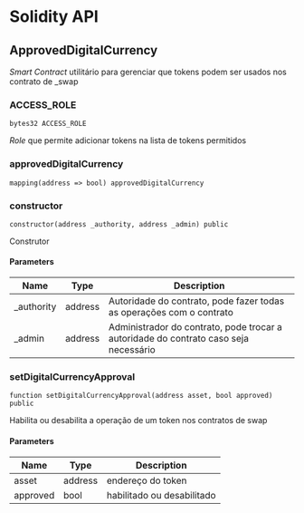 # Solidity API

## ApprovedDigitalCurrency

_Smart Contract_ utilitário para gerenciar que tokens podem ser usados nos contrato de _swap

### ACCESS_ROLE

```solidity
bytes32 ACCESS_ROLE
```

_Role_ que permite adicionar tokens na lista de tokens permitidos

### approvedDigitalCurrency

```solidity
mapping(address => bool) approvedDigitalCurrency
```

### constructor

```solidity
constructor(address _authority, address _admin) public
```

Construtor

#### Parameters

| Name | Type | Description |
| ---- | ---- | ----------- |
| _authority | address | Autoridade do contrato, pode fazer todas as operações com o contrato |
| _admin | address | Administrador do contrato, pode trocar a autoridade do contrato caso seja necessário |

### setDigitalCurrencyApproval

```solidity
function setDigitalCurrencyApproval(address asset, bool approved) public
```

Habilita ou desabilita a operação de um token nos contratos de swap

#### Parameters

| Name | Type | Description |
| ---- | ---- | ----------- |
| asset | address | endereço do token |
| approved | bool | habilitado ou desabilitado |

